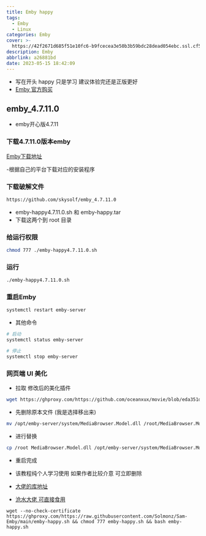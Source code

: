 ```yaml
---
title: Emby happy
tags:
  - Emby
  - Linux
categories: Emby
cover: >-
  https://42f2671d685f51e10fc6-b9fcecea3e50b3b59bdc28dead054ebc.ssl.cf5.rackcdn.com/illustrations/Developer_activity_re_39tg.svg
description: Emby
abbrlink: a26881bd
date: 2023-05-15 18:42:09
---
```


 - 写在开头 happy 只是学习 建议体验完还是正版更好
 - [Emby 官方购买](https://emby.media/premiere.html)
## emby_4.7.11.0
- emby开心版4.7.11

### 下载4.7.11.0版本emby
[Emby下载地址](https://github.com/MediaBrowser/Emby.Releases/releases/tag/4.7.11.0)

 -根据自己的平台下载对应的安装程序

### 下载破解文件
```bash
https://github.com/skysolf/emby_4.7.11.0
```
- emby-happy4.7.11.0.sh 和 emby-happy.tar 
- 下载这两个到 root 目录
### 给运行权限
```bash
chmod 777 ./emby-happy4.7.11.0.sh
```
### 运行
```bash
./emby-happy4.7.11.0.sh
```

### 重启Emby
```bash
systemctl restart emby-server
```
- 其他命令
```bash
# 启动
systemctl status emby-server

# 停止
systemctl stop emby-server
```
### 网页端 UI 美化
- 拉取 修改后的美化插件

```bash
wget https://ghproxy.com/https://github.com/oceanxux/movie/blob/eda351dbf2e1ba47131322f995fa8b566b0d5138/MediaBrowser.Model.dll
```
- 先删除原本文件 (我是选择移出来)

```bash
mv /opt/emby-server/system/MediaBrowser.Model.dll /root/MediaBrowser.Model.dll.bk
```
- 进行替换
```bash
cp /root MediaBrowser.Model.dll /opt/emby-server/system/MediaBrowser.Model.dll
```
- 重启完成


- 该教程纯个人学习使用 如果作者比较介意 可立即删除

- [大佬的库地址](https://github.com/skysolf/emby_4.7.11.0)
- [沧水大佬 可直接食用](https://cangshui.net/5138.html)


````
wget --no-check-certificate https://ghproxy.com/https://raw.githubusercontent.com/Solmonz/Sam-Emby/main/emby-happy.sh && chmod 777 emby-happy.sh && bash emby-happy.sh
````